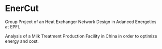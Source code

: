 # EnerCut
Group Project of an Heat Exchanger Network Design in Adanced Energetics at EPFL

Analysis of a Milk Treatment Production Facility in China in order to optimize energy and cost.

